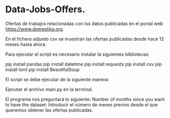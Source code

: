 # Data-Jobs-Offers.
Ofertas de trabajos relacionadas con los datos publicadas en el portal web https://www.domestika.org.

En el fichero adjunto csv se muestran las ofertas publicadas desde hace 12 meses hasta ahora.

Para ejecutar el script es necesario instalar la siguientes bibliotecas:


pip install pandas
pip install datetime
pip install requests
pip install csv
pip install lxml
pip install BeautifulSoup


El script se debe ejecutar de la siguiente manera:

Ejecutar el archivo main.py en la terminal. 

El programa nos preguntará lo siguiente:  Number of months since you want to have the dataset: 
Introducir el número de meses previos desde el que queremos obtener las ofertas publicadas.

